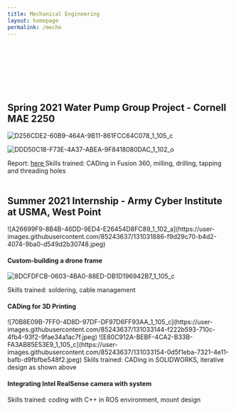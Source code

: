 ```yaml
---
title: Mechanical Engineering
layout: homepage
permalink: /meche
---
```


<br>
<br>
<br>
<br>
<br>
<br>

<h2> 
  Spring 2021 Water Pump Group Project - Cornell MAE 2250
</h2>

<!---
<h4> 
  Product Photos
</h4>
--->
![D256CDE2-60B9-464A-9B11-861FCC64C078_1_105_c](https://user-images.githubusercontent.com/85243637/131031499-12d37e36-decc-448b-8fe1-1c1ca5a303e7.jpeg)

![DDD50C18-F73E-4A37-ABEA-9F8418080DAC_1_102_o](https://user-images.githubusercontent.com/85243637/131031518-42832d3b-934d-4e25-a089-485ed1bbf763.jpeg)

<body> 
  Report: <a href= "https://drive.google.com/file/d/1rhWu1hSy8w7UGFqcLZ9dSepFJnpRx_bB/view" target="_blank"> here </a> 
</body>

<body>
  Skills trained: CADing in Fusion 360, milling, drilling, tapping and threading holes
</body>

<br>
<br>

<h2> 
  Summer 2021 Internship - Army Cyber Institute at USMA, West Point 
</h2>
![A26699F9-8B4B-46DD-9ED4-E26454D8FC89_1_102_a](https://user-images.githubusercontent.com/85243637/131031886-f9d29c70-b4d2-4074-9ba0-d549d2b30748.jpeg)

<h4> 
  Custom-building a drone frame
</h4>

![8DCFDFCB-0603-4BA0-88ED-DB1D196942B7_1_105_c](https://user-images.githubusercontent.com/85243637/131032916-c5856fd5-aa33-4ea3-add1-c22d69513753.jpeg)

<body> 
  Skills trained: soldering, cable management
</body>

<h4> 
  CADing for 3D Printing
</h4>
![70B8E09B-7FF0-4D8D-97DF-DF97D6FF93AA_1_105_c](https://user-images.githubusercontent.com/85243637/131033144-f222b593-710c-4fb4-93f2-9fae34a1ac7f.jpeg)
![E80C912A-BEBF-4CA2-B33B-FA3AB85E53E9_1_105_c](https://user-images.githubusercontent.com/85243637/131033154-0d5f1eba-7321-4e11-bafb-d9fbfbe548f2.jpeg)

<body>   
  Skills trained: CADing in SOLIDWORKS, iterative design as shown above
</body>

<h4> 
  Integrating Intel RealSense camera with system
</h4>
<body>   
  Skills trained: coding with C++ in ROS environment, mount design
</body>

<!---
<h2> 
  Robotics club projects - Combat Robotics @ Cornell
</h2>

<h4> 
  2020-21 Sportsman Robot Subteam Project
</h4>

<h4> 
  Summer 2020 3lb Robot Group Project
</h4>
--->
